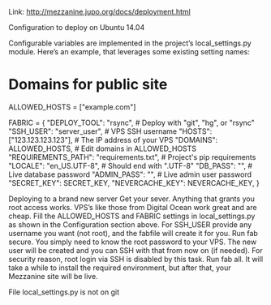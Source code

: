 
Link: http://mezzanine.jupo.org/docs/deployment.html

Configuration to deploy on Ubuntu 14.04

Configurable variables are implemented in the project’s local_settings.py module. Here’s an example, that leverages some existing setting names:

# Domains for public site
ALLOWED_HOSTS = ["example.com"]

FABRIC = {
    "DEPLOY_TOOL": "rsync",  # Deploy with "git", "hg", or "rsync"
    "SSH_USER": "server_user",  # VPS SSH username
    "HOSTS": ["123.123.123.123"],  # The IP address of your VPS
    "DOMAINS": ALLOWED_HOSTS,  # Edit domains in ALLOWED_HOSTS
    "REQUIREMENTS_PATH": "requirements.txt",  # Project's pip requirements
    "LOCALE": "en_US.UTF-8",  # Should end with ".UTF-8"
    "DB_PASS": "",  # Live database password
    "ADMIN_PASS": "",  # Live admin user password
    "SECRET_KEY": SECRET_KEY,
    "NEVERCACHE_KEY": NEVERCACHE_KEY,
}


Deploying to a brand new server
  Get your sever. Anything that grants you root access works. VPS’s like those from Digital Ocean work great and are cheap.
  Fill the ALLOWED_HOSTS and FABRIC settings in local_settings.py as shown in the Configuration section above. For SSH_USER provide any username you want (not root), and the fabfile will create it for you.
  Run fab secure. You simply need to know the root password to your VPS. The new user will be created and you can SSH with that from now on (if needed). For security reason, root login via SSH is disabled by this task.
  Run fab all. It will take a while to install the required environment, but after that, your Mezzanine site will be live.

File local_settings.py is not on git
